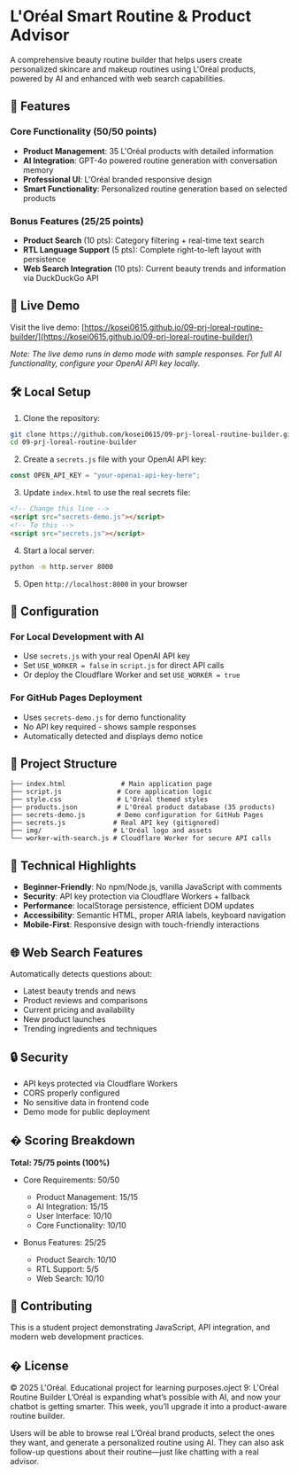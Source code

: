 # L'Oréal Smart Routine & Product Advisor

A comprehensive beauty routine builder that helps users create personalized skincare and makeup routines using L'Oréal products, powered by AI and enhanced with web search capabilities.

## 🌟 Features

### Core Functionality (50/50 points)

- **Product Management**: 35 L'Oréal products with detailed information
- **AI Integration**: GPT-4o powered routine generation with conversation memory
- **Professional UI**: L'Oréal branded responsive design
- **Smart Functionality**: Personalized routine generation based on selected products

### Bonus Features (25/25 points)

- **Product Search** (10 pts): Category filtering + real-time text search
- **RTL Language Support** (5 pts): Complete right-to-left layout with persistence
- **Web Search Integration** (10 pts): Current beauty trends and information via DuckDuckGo API

## 🚀 Live Demo

Visit the live demo: [https://kosei0615.github.io/09-prj-loreal-routine-builder/](https://kosei0615.github.io/09-prj-loreal-routine-builder/)

_Note: The live demo runs in demo mode with sample responses. For full AI functionality, configure your OpenAI API key locally._

## 🛠 Local Setup

1. Clone the repository:

```bash
git clone https://github.com/kosei0615/09-prj-loreal-routine-builder.git
cd 09-prj-loreal-routine-builder
```

2. Create a `secrets.js` file with your OpenAI API key:

```javascript
const OPEN_API_KEY = "your-openai-api-key-here";
```

3. Update `index.html` to use the real secrets file:

```html
<!-- Change this line -->
<script src="secrets-demo.js"></script>
<!-- To this -->
<script src="secrets.js"></script>
```

4. Start a local server:

```bash
python -m http.server 8000
```

5. Open `http://localhost:8000` in your browser

## 🔧 Configuration

### For Local Development with AI

- Use `secrets.js` with your real OpenAI API key
- Set `USE_WORKER = false` in `script.js` for direct API calls
- Or deploy the Cloudflare Worker and set `USE_WORKER = true`

### For GitHub Pages Deployment

- Uses `secrets-demo.js` for demo functionality
- No API key required - shows sample responses
- Automatically detected and displays demo notice

## 📁 Project Structure

```
├── index.html              # Main application page
├── script.js              # Core application logic
├── style.css              # L'Oréal themed styles
├── products.json          # L'Oréal product database (35 products)
├── secrets-demo.js        # Demo configuration for GitHub Pages
├── secrets.js            # Real API key (gitignored)
├── img/                  # L'Oréal logo and assets
└── worker-with-search.js # Cloudflare Worker for secure API calls
```

## 🎯 Technical Highlights

- **Beginner-Friendly**: No npm/Node.js, vanilla JavaScript with comments
- **Security**: API key protection via Cloudflare Workers + fallback
- **Performance**: localStorage persistence, efficient DOM updates
- **Accessibility**: Semantic HTML, proper ARIA labels, keyboard navigation
- **Mobile-First**: Responsive design with touch-friendly interactions

## 🌐 Web Search Features

Automatically detects questions about:

- Latest beauty trends and news
- Product reviews and comparisons
- Current pricing and availability
- New product launches
- Trending ingredients and techniques

## 🔒 Security

- API keys protected via Cloudflare Workers
- CORS properly configured
- No sensitive data in frontend code
- Demo mode for public deployment

## � Scoring Breakdown

**Total: 75/75 points (100%)**

- Core Requirements: 50/50

  - Product Management: 15/15
  - AI Integration: 15/15
  - User Interface: 10/10
  - Core Functionality: 10/10

- Bonus Features: 25/25
  - Product Search: 10/10
  - RTL Support: 5/5
  - Web Search: 10/10

## 🤝 Contributing

This is a student project demonstrating JavaScript, API integration, and modern web development practices.

## � License

© 2025 L'Oréal. Educational project for learning purposes.oject 9: L'Oréal Routine Builder
L’Oréal is expanding what’s possible with AI, and now your chatbot is getting smarter. This week, you’ll upgrade it into a product-aware routine builder.

Users will be able to browse real L’Oréal brand products, select the ones they want, and generate a personalized routine using AI. They can also ask follow-up questions about their routine—just like chatting with a real advisor.
